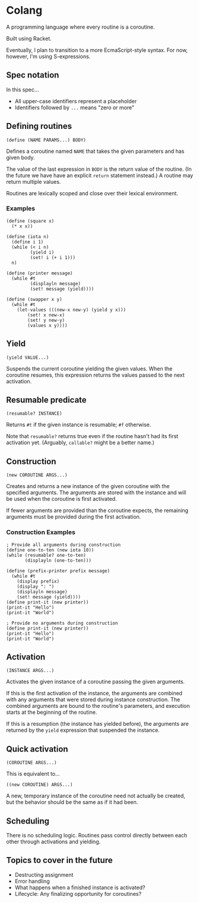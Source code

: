 # Colang

A programming language where every routine is a coroutine.

Built using Racket.

Eventually, I plan to transition to a more EcmaScript-style syntax. For now,
however, I'm using S-expressions.

## Spec notation

In this spec...

* All upper-case identifiers represent a placeholder
* Identifiers followed by `...` means "zero or more"

## Defining routines

`(define (NAME PARAMS...) BODY)`

Defines a coroutine named `NAME` that takes the given parameters and has given
body.

The value of the last expression in `BODY` is the return value of the routine.
(In the future we have have an explicit `return` statement instead.) A routine
may return multiple values.

Routines are lexically scoped and close over their lexical environment.

### Examples

```racket
(define (square x)
  (* x x))
```

```racket
(define (iota n)
  (define i 1)
  (while (< i n)
         (yield i)
         (set! i (+ i 1)))
  n)
```

```racket
(define (printer message)
  (while #t
         (displayln message)
         (set! message (yield))))
```

```racket
(define (swapper x y)
  (while #t
    (let-values (((new-x new-y) (yield y x)))
        (set! x new-x)
        (set! y new-y)
        (values x y))))
```

## Yield

`(yield VALUE...)`

Suspends the current coroutine yielding the given values. When the coroutine
resumes, this expression returns the values passed to the next activation.

## Resumable predicate

`(resumable? INSTANCE)`

Returns `#t` if the given instance is resumable; `#f` otherwise.

Note that `resumable?` returns true even if the routine hasn't had its first
activation yet. (Arguably, `callable?` might be a better name.)

## Construction

`(new COROUTINE ARGS...)`

Creates and returns a new instance of the given coroutine with the specified
arguments. The arguments are stored with the instance and will be used when
the coroutine is first activated.

If fewer arguments are provided than the coroutine expects, the remaining
arguments must be provided during the first activation.

### Construction Examples

```racket
; Provide all arguments during construction
(define one-to-ten (new iota 10))
(while (resumable? one-to-ten)
       (displayln (one-to-ten)))
```

```racket
(define (prefix-printer prefix message)
  (while #t
    (display prefix)
    (display ": ")
    (displayln message)
    (set! message (yield))))
(define print-it (new printer))
(print-it "Hello")
(print-it "World")
```

```racket
; Provide no arguments during construction
(define print-it (new printer))
(print-it "Hello")
(print-it "World")
```

## Activation

`(INSTANCE ARGS...)`

Activates the given instance of a coroutine passing the given arguments.

If this is the first activation of the instance, the arguments are combined
with any arguments that were stored during instance construction. The combined
arguments are bound to the routine's parameters, and execution starts at the
beginning of the routine.

If this is a resumption (the instance has yielded before), the arguments are
returned by the `yield` expression that suspended the instance.

## Quick activation

`(COROUTINE ARGS...)`

This is equivalent to...

`((new COROUTINE) ARGS...)`

A new, temporary instance of the coroutine need not actually be created, but
the behavior should be the same as if it had been.

## Scheduling

There is no scheduling logic. Routines pass control directly between each other
through activations and yielding.

## Topics to cover in the future

* Destructing assignment
* Error handling
* What happens when a finished instance is activated?
* Lifecycle: Any finalizing opportunity for coroutines?
